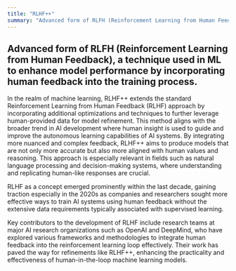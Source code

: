 ```yaml
---
title: "RLHF++"
summary: "Advanced form of RLFH (Reinforcement Learning from Human Feedback), a technique used in ML to enhance model performance by incorporating human feedback into the training process."
---
```


## Advanced form of RLFH (Reinforcement Learning from Human Feedback), a technique used in ML to enhance model performance by incorporating human feedback into the training process.

In the realm of machine learning, RLHF++ extends the standard Reinforcement Learning from Human Feedback (RLHF) approach by incorporating additional optimizations and techniques to further leverage human-provided data for model refinement. This method aligns with the broader trend in AI development where human insight is used to guide and improve the autonomous learning capabilities of AI systems. By integrating more nuanced and complex feedback, RLHF++ aims to produce models that are not only more accurate but also more aligned with human values and reasoning. This approach is especially relevant in fields such as natural language processing and decision-making systems, where understanding and replicating human-like responses are crucial.

RLHF as a concept emerged prominently within the last decade, gaining traction especially in the 2020s as companies and researchers sought more effective ways to train AI systems using human feedback without the extensive data requirements typically associated with supervised learning.

Key contributors to the development of RLHF include research teams at major AI research organizations such as OpenAI and DeepMind, who have explored various frameworks and methodologies to integrate human feedback into the reinforcement learning loop effectively. Their work has paved the way for refinements like RLHF++, enhancing the practicality and effectiveness of human-in-the-loop machine learning models.